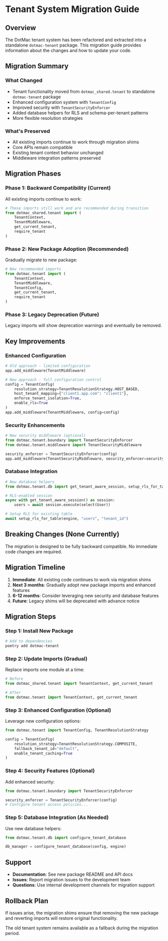 # Tenant System Migration Guide

## Overview

The DotMac tenant system has been refactored and extracted into a standalone `dotmac-tenant` package. This migration guide provides information about the changes and how to update your code.

## Migration Summary

### What Changed
- Tenant functionality moved from `dotmac_shared.tenant` to standalone `dotmac-tenant` package
- Enhanced configuration system with `TenantConfig`
- Improved security with `TenantSecurityEnforcer`
- Added database helpers for RLS and schema-per-tenant patterns
- More flexible resolution strategies

### What's Preserved
- All existing imports continue to work through migration shims
- Core APIs remain compatible
- Existing tenant context behavior unchanged
- Middleware integration patterns preserved

## Migration Phases

### Phase 1: Backward Compatibility (Current)
All existing imports continue to work:

```python
# These imports still work and are recommended during transition
from dotmac_shared.tenant import (
    TenantContext,
    TenantMiddleware,
    get_current_tenant,
    require_tenant
)
```

### Phase 2: New Package Adoption (Recommended)
Gradually migrate to new package:

```python
# New recommended imports
from dotmac.tenant import (
    TenantContext,
    TenantMiddleware,
    TenantConfig,
    get_current_tenant,
    require_tenant
)
```

### Phase 3: Legacy Deprecation (Future)
Legacy imports will show deprecation warnings and eventually be removed.

## Key Improvements

### Enhanced Configuration
```python
# Old approach - limited configuration
app.add_middleware(TenantMiddleware)

# New approach - full configuration control
config = TenantConfig(
    resolution_strategy=TenantResolutionStrategy.HOST_BASED,
    host_tenant_mapping={"client1.app.com": "client1"},
    enforce_tenant_isolation=True,
    enable_rls=True
)
app.add_middleware(TenantMiddleware, config=config)
```

### Security Enhancements
```python
# New security middleware (optional)
from dotmac.tenant.boundary import TenantSecurityEnforcer
from dotmac.tenant.middleware import TenantSecurityMiddleware

security_enforcer = TenantSecurityEnforcer(config)
app.add_middleware(TenantSecurityMiddleware, security_enforcer=security_enforcer)
```

### Database Integration
```python
# New database helpers
from dotmac.tenant.db import get_tenant_aware_session, setup_rls_for_table

# RLS-enabled session
async with get_tenant_aware_session() as session:
    users = await session.execute(select(User))

# Setup RLS for existing table
await setup_rls_for_table(engine, "users", "tenant_id")
```

## Breaking Changes (None Currently)

The migration is designed to be fully backward compatible. No immediate code changes are required.

## Migration Timeline

1. **Immediate**: All existing code continues to work via migration shims
2. **Next 3 months**: Gradually adopt new package imports and enhanced features
3. **6-12 months**: Consider leveraging new security and database features
4. **Future**: Legacy shims will be deprecated with advance notice

## Migration Steps

### Step 1: Install New Package
```bash
# Add to dependencies
poetry add dotmac-tenant
```

### Step 2: Update Imports (Gradual)
Replace imports one module at a time:

```python
# Before
from dotmac_shared.tenant import TenantContext, get_current_tenant

# After  
from dotmac.tenant import TenantContext, get_current_tenant
```

### Step 3: Enhanced Configuration (Optional)
Leverage new configuration options:

```python
from dotmac.tenant import TenantConfig, TenantResolutionStrategy

config = TenantConfig(
    resolution_strategy=TenantResolutionStrategy.COMPOSITE,
    fallback_tenant_id="default",
    enable_tenant_caching=True
)
```

### Step 4: Security Features (Optional)
Add enhanced security:

```python
from dotmac.tenant.boundary import TenantSecurityEnforcer

security_enforcer = TenantSecurityEnforcer(config)
# Configure tenant access policies...
```

### Step 5: Database Integration (As Needed)
Use new database helpers:

```python
from dotmac.tenant.db import configure_tenant_database

db_manager = configure_tenant_database(config, engine)
```

## Support

- **Documentation**: See new package README and API docs
- **Issues**: Report migration issues to the development team
- **Questions**: Use internal development channels for migration support

## Rollback Plan

If issues arise, the migration shims ensure that removing the new package and reverting imports will restore original functionality.

The old tenant system remains available as a fallback during the migration period.